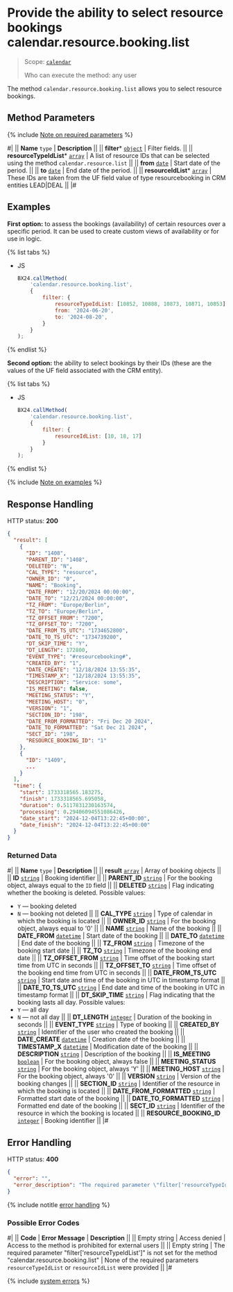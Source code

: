 # Provide the ability to select resource bookings calendar.resource.booking.list

> Scope: [`calendar`](../scopes/permissions.md)
>
> Who can execute the method: any user

The method `calendar.resource.booking.list` allows you to select resource bookings.

## Method Parameters

{% include [Note on required parameters](../../_includes/required.md) %}

#|
|| **Name**
`type` | **Description** ||
|| **filter***
[`object`](../data-types.md) | Filter fields. ||
|| **resourceTypeIdList***
[`array`](../data-types.md) | A list of resource IDs that can be selected using the method `calendar.resource.list` ||
|| **from**
[`date`](../data-types.md) | Start date of the period. ||
|| **to**
[`date`](../data-types.md) | End date of the period. ||
|| **resourceIdList***
[`array`](../data-types.md) | These IDs are taken from the UF field value of type resourcebooking in CRM entities LEAD|DEAL ||
|#

## Examples

**First option:** to assess the bookings (availability) of certain resources over a specific period. It can be used to create custom views of availability or for use in logic.

{% list tabs %}

- JS

    ```js
    BX24.callMethod(
        'calendar.resource.booking.list',
        {
            filter: {
                resourceTypeIdList: [10852, 10888, 10873, 10871, 10853],
                from: '2024-06-20',
                to: '2024-08-20',
            }
        }
    );
    ```

{% endlist %}

**Second option:** the ability to select bookings by their IDs (these are the values of the UF field associated with the CRM entity).

{% list tabs %}

- JS

    ```js
    BX24.callMethod(
        'calendar.resource.booking.list',
        {
            filter: {
                resourceIdList: [10, 18, 17]
            }
        }
    );
    ```

{% endlist %}

{% include [Note on examples](../../_includes/examples.md) %}

## Response Handling

HTTP status: **200**

```json
{
  "result": [
    {
      "ID": "1408",
      "PARENT_ID": "1408",
      "DELETED": "N",
      "CAL_TYPE": "resource",
      "OWNER_ID": "0",
      "NAME": "Booking",
      "DATE_FROM": "12/20/2024 00:00:00",
      "DATE_TO": "12/21/2024 00:00:00",
      "TZ_FROM": "Europe/Berlin",
      "TZ_TO": "Europe/Berlin",
      "TZ_OFFSET_FROM": "7200",
      "TZ_OFFSET_TO": "7200",
      "DATE_FROM_TS_UTC": "1734652800",
      "DATE_TO_TS_UTC": "1734739200",
      "DT_SKIP_TIME": "Y",
      "DT_LENGTH": 172800,
      "EVENT_TYPE": "#resourcebooking#",
      "CREATED_BY": "1",
      "DATE_CREATE": "12/18/2024 13:55:35",
      "TIMESTAMP_X": "12/18/2024 13:55:35",
      "DESCRIPTION": "Service: some",
      "IS_MEETING": false,
      "MEETING_STATUS": "Y",
      "MEETING_HOST": "0",
      "VERSION": "1",
      "SECTION_ID": "198",
      "DATE_FROM_FORMATTED": "Fri Dec 20 2024",
      "DATE_TO_FORMATTED": "Sat Dec 21 2024",
      "SECT_ID": "198",
      "RESOURCE_BOOKING_ID": "1"
    },
    {
      "ID": "1409",
      ...
    }
  ],
  "time": {
    "start": 1733318565.183275,
    "finish": 1733318565.695058,
    "duration": 0.5117831230163574,
    "processing": 0.29406094551086426,
    "date_start": "2024-12-04T13:22:45+00:00",
    "date_finish": "2024-12-04T13:22:45+00:00"
  }
}
```

### Returned Data

#|
|| **Name**
`type` | **Description** ||
|| **result**
[`array`](../data-types.md) | Array of booking objects ||
|| **ID**
[`string`](../data-types.md) | Booking identifier ||
|| **PARENT_ID**
[`string`](../data-types.md) | For the booking object, always equal to the `ID` field ||
|| **DELETED**
[`string`](../data-types.md) | Flag indicating whether the booking is deleted. Possible values:
- `Y` — booking deleted
- `N` — booking not deleted  ||
|| **CAL_TYPE**
[`string`](../data-types.md) | Type of calendar in which the booking is located ||
|| **OWNER_ID**
[`string`](../data-types.md) | For the booking object, always equal to '0' ||
|| **NAME**
[`string`](../data-types.md) | Name of the booking ||
|| **DATE_FROM**
[`datetime`](../data-types.md) | Start date of the booking ||
|| **DATE_TO**
[`datetime`](../data-types.md) | End date of the booking ||
|| **TZ_FROM**
[`string`](../data-types.md) | Timezone of the booking start date ||
|| **TZ_TO**
[`string`](../data-types.md) | Timezone of the booking end date ||
|| **TZ_OFFSET_FROM**
[`string`](../data-types.md) | Time offset of the booking start time from UTC in seconds ||
|| **TZ_OFFSET_TO**
[`string`](../data-types.md) | Time offset of the booking end time from UTC in seconds ||
|| **DATE_FROM_TS_UTC**
[`string`](../data-types.md) | Start date and time of the booking in UTC in timestamp format ||
|| **DATE_TO_TS_UTC**
[`string`](../data-types.md) | End date and time of the booking in UTC in timestamp format ||
|| **DT_SKIP_TIME**
[`string`](../data-types.md) | Flag indicating that the booking lasts all day. Possible values:
- `Y` — all day
- `N` — not all day ||
|| **DT_LENGTH**
[`integer`](../data-types.md) | Duration of the booking in seconds ||
|| **EVENT_TYPE**
[`string`](../data-types.md) | Type of booking ||
|| **CREATED_BY**
[`string`](../data-types.md) | Identifier of the user who created the booking ||
|| **DATE_CREATE**
[`datetime`](../data-types.md) | Creation date of the booking ||
|| **TIMESTAMP_X**
[`datetime`](../data-types.md) | Modification date of the booking ||
|| **DESCRIPTION**
[`string`](../data-types.md) | Description of the booking ||
|| **IS_MEETING**
[`boolean`](../data-types.md) | For the booking object, always false ||
|| **MEETING_STATUS**
[`string`](../data-types.md) | For the booking object, always 'Y' ||
|| **MEETING_HOST**
[`string`](../data-types.md) | For the booking object, always '0' ||
|| **VERSION**
[`string`](../data-types.md) | Version of the booking changes ||
|| **SECTION_ID**
[`string`](../data-types.md) | Identifier of the resource in which the booking is located ||
|| **DATE_FROM_FORMATTED**
[`string`](../data-types.md) | Formatted start date of the booking ||
|| **DATE_TO_FORMATTED**
[`string`](../data-types.md) | Formatted end date of the booking ||
|| **SECT_ID**
[`string`](../data-types.md) | Identifier of the resource in which the booking is located ||
|| **RESOURCE_BOOKING_ID**
[`integer`](../data-types.md) | Booking identifier ||
|#

## Error Handling

HTTP status: **400**

```json
{
  "error": "",
  "error_description": "The required parameter \"filter['resourceTypeIdList']\" is not set for the method \"calendar.resource.booking.list\""
}
```
{% include notitle [error handling](../../_includes/error-info.md) %}

### Possible Error Codes

#|
|| **Code** | **Error Message** | **Description** ||
|| Empty string | Access denied | Access to the method is prohibited for external users ||
|| Empty string | The required parameter "filter['resourceTypeIdList']" is not set for the method "calendar.resource.booking.list" | None of the required parameters `resourceTypeIdList` or `resourceIdList` were provided ||
|#

{% include [system errors](../../_includes/system-errors.md) %}